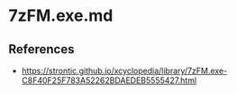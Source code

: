 # 7zFM.exe.md

## References
* https://strontic.github.io/xcyclopedia/library/7zFM.exe-C8F40F25F783A52262BDAEDEB5555427.html
